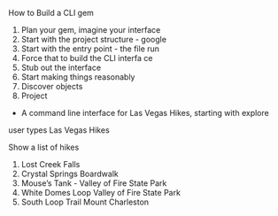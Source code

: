 How to Build a CLI gem

1. Plan your gem, imagine your interface
2. Start with the project structure - google
3. Start with the entry point - the file run
4. Force that to build the CLI interfa
ce
5. Stub out the interface
6. Start making things reasonably
7. Discover objects
8. Project


- A command line interface for Las Vegas Hikes, starting with explore


user types Las Vegas Hikes


Show a list of hikes

1. Lost Creek Falls
2. Crystal Springs Boardwalk
3. Mouse’s Tank - Valley of Fire State Park
4. White Domes Loop Valley of Fire State Park
5.  South Loop Trail Mount Charleston
